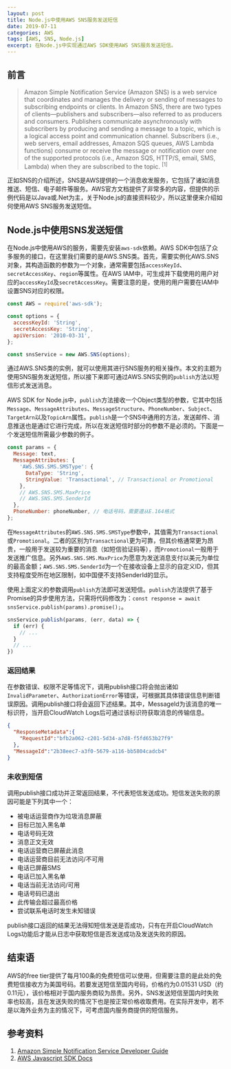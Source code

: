 ```yaml
---
layout: post
title: Node.js中使用AWS SNS服务发送短信
date: 2019-07-11
categories: AWS
tags: [AWS, SNS, Node.js]
excerpt: 在Node.js中实现通过AWS SDK使用AWS SNS服务发送短信。
---
```


## 前言

> Amazon Simple Notification Service (Amazon SNS) is a web service that coordinates and manages the delivery or sending of messages to subscribing endpoints or clients. In Amazon SNS, there are two types of clients—publishers and subscribers—also referred to as producers and consumers. Publishers communicate asynchronously with subscribers by producing and sending a message to a topic, which is a logical access point and communication channel. Subscribers (i.e., web servers, email addresses, Amazon SQS queues, AWS Lambda functions) consume or receive the message or notification over one of the supported protocols (i.e., Amazon SQS, HTTP/S, email, SMS, Lambda) when they are subscribed to the topic. <sup>[1]</sup>

正如SNS的介绍所述，SNS是AWS提供的一个消息收发服务，它包括了诸如消息推送、短信、电子邮件等服务。AWS官方文档提供了非常多的内容，但提供的示例代码是以Java或.Net为主，关于Node.js的直接资料较少，所以这里便来介绍如何使用AWS SNS服务发送短信。

## Node.js中使用SNS发送短信

在Node.js中使用AWS的服务，需要先安装`aws-sdk`依赖。AWS SDK中包括了众多服务的接口，在这里我们需要的是AWS.SNS类。首先，需要实例化AWS.SNS对象，其构造函数的参数为一个对象，通常需要包括`accessKeyId`、`secretAccessKey`、`region`等属性。在AWS IAM中，可生成并下载使用的用户对应的`accessKeyId`及`secretAccessKey`。需要注意的是，使用的用户需要在IAM中设置SNS对应的权限。

```js
const AWS = require('aws-sdk');

const options = {
  accessKeyId: 'String',
  secretAccessKey: 'String',
  apiVersion: '2010-03-31',
};

const snsService = new AWS.SNS(options);
```

通过AWS.SNS类的实例，就可以使用其进行SNS服务的相关操作。本文的主题为使用SNS服务发送短信，所以接下来即可通过AWS.SNS实例的`publish`方法以短信形式发送消息。

AWS SDK for Node.js中，`publish`方法接收一个Object类型的参数，它其中包括`Message`、`MessageAttributes`、`MessageStructure`、`PhoneNumber`、`Subject`、`TargetArn`以及`TopicArn`属性。`publish`是一个SNS中通用的方法，发送邮件、消息推送也是通过它进行完成，所以在发送短信时部分的参数不是必须的。下面是一个发送短信所需最少参数的例子。

```js
const params = {
  Message: text,
  MessageAttributes: {
    'AWS.SNS.SMS.SMSType': {
      DataType: 'String',
      StringValue: 'Transactional', // Transactional or Promotional
    },
    // AWS.SNS.SMS.MaxPrice
    // AWS.SNS.SMS.SenderId
  },
  PhoneNumber: phoneNumber, // 电话号码，需要遵从E.164格式
};
```

在`MessageAttributes`的`AWS.SNS.SMS.SMSType`参数中，其值需为`Transactional`或`Promotional`。二者的区别为`Transactional`更为可靠，但其价格通常更为昂贵，一般用于发送较为重要的消息（如短信验证码等），而`Promotional`一般用于发送推广信息。另外`AWS.SNS.SMS.MaxPrice`为愿意为发送消息支付以美元为单位的最高金额；`AWS.SNS.SMS.SenderId`为一个在接收设备上显示的自定义ID，但其支持程度受所在地区限制，如中国便不支持SenderId的显示。

使用上面定义的参数调用`publish`方法即可发送短信。`publish`方法提供了基于Promise的异步使用方法，只需将代码修改为：`const response = await snsService.publish(params).promise();`。

```js
snsService.publish(params, (err, data) => {
  if (err) {
    // ...
  }
  // ...
})
```

### 返回结果

在参数错误、权限不足等情况下，调用publish接口将会抛出诸如`InvalidParameter`、`AuthorizationError`等错误，可根据其具体错误信息判断错误原因。调用publish接口将会返回下述结果。其中，MessageId为该消息的唯一标识符，当开启CloudWatch Logs后可通过该标识符获取消息的传输信息。

```json
{
  "ResponseMetadata":{
    "RequestId":"bfb2a062-c201-5d34-a7d8-f5fd653b27f9"
  },
  "MessageId":"2b38eec7-a3f0-5679-a116-bb5804cadcb4"
}
```

### 未收到短信

调用publish接口成功并正常返回结果，不代表短信发送成功。短信发送失败的原因可能是下列其中一个：

- 被电话运营商作为垃圾消息屏蔽
- 目标已加入黑名单
- 电话号码无效
- 消息正文无效
- 电话运营商已屏蔽此消息
- 电话运营商目前无法访问/不可用
- 电话已屏蔽SMS
- 电话已加入黑名单
- 电话当前无法访问/可用
- 电话号码已退出
- 此传输会超过最高价格
- 尝试联系电话时发生未知错误

publish接口返回的结果无法得知短信发送是否成功，只有在开启CloudWatch Logs功能后才能从日志中获取短信是否发送成功及发送失败的原因。

## 结束语

AWS的free tier提供了每月100条的免费短信可以使用，但需要注意的是此处的免费短信接收方为美国号码。若要发送短信至国内号码，价格约为0.01531 USD（约0.11元），该价格相对于国内服务商较为昂贵。另外，SNS发送短信至国内时失败率也较高，且在发送失败的情况下也是按正常价格收取费用。在实际开发中，若不是以海外业务为主的情况下，可考虑国内服务商提供的短信服务。

## 参考资料

1. [Amazon Simple Notification Service Developer Guide](https://docs.aws.amazon.com/sns/latest/dg/welcome.html)
2. [AWS Javascript SDK Docs](https://docs.aws.amazon.com/AWSJavaScriptSDK/latest/AWS/SNS.html)